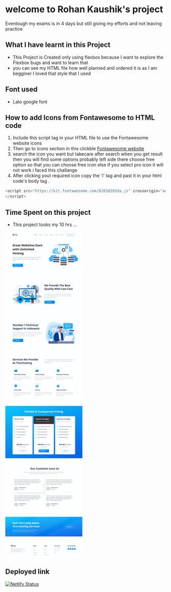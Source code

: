 # welcome to Rohan Kaushik's project

Eventough my exams is in 4 days but still giving my efforts and not leaving practice

## What I have learnt in this Project
   - This Project is Created only using flexbox because I want to explore the Flexbox bugs and want to learn that 
   - you can see my HTML file how well planned and ordered it is as I am begginer I  loved that style that I used
## Font used
  - Lato google font 



  ## How to add Icons from Fontawesome to HTML code

  1. Include this script tag in your HTML file to use the Fontawesome website icons 
  2. Then go to icons section in this clickble [Fontawesome website](https://fontawesome.com/)
  3. search the icon you want but takecare after search when you get result then you will find some options probably left side there choose free option so that you can choose free icon else if you select pro icon it will not work i faced this challange
  4. After clicking yout required icon copy the 'i' tag and past it in your html code's body tag .


```javascript
<script src="https://kit.fontawesome.com/8283d285da.js" crossorigin="anonymous">
</script>

```



## Time Spent on this project

- This project tooks my 10 hrs ...


![11th_Project](Hosting-Landing-Page.png)

## Deployed link

[![Netlify Status](https://api.netlify.com/api/v1/badges/a1d230d3-a25b-4b17-891e-97eb1b313980/deploy-status)](https://rohankaushik10thproject.netlify.app/)
